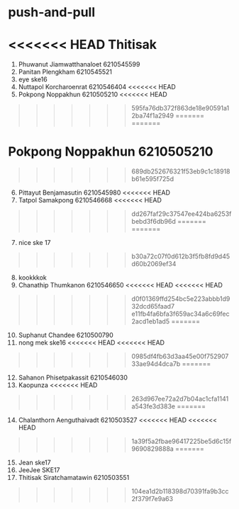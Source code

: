 # push-and-pull
<<<<<<< HEAD
Thitisak
=======

1. Phuwanut Jiamwatthanaloet 6210545599
2. Panitan Plengkham 6210545521
3. eye ske16
4. Nuttapol Korcharoenrat 6210546404
<<<<<<< HEAD
5. Pokpong Noppakhun 6210505210
<<<<<<< HEAD
>>>>>>> 595fa76db372f863de18e90591a12ba74f1a2949
=======
=======
# Pokpong Noppakhun 6210505210
>>>>>>> 689db252676321f53eb9c1c18918b61e595f725d
6. Pittayut Benjamasutin 6210545980
<<<<<<< HEAD
7. Tatpol Samakpong 6210546668
<<<<<<< HEAD
>>>>>>> dd267faf29c37547ee424ba6253fbebd3f6db96d
=======
=======
7. nice ske 17
>>>>>>> b30a72c07f0d612b3f5fb8fd9d45d60b2069ef34
8. kookkkok
9. Chanathip Thumkanon 6210546650
<<<<<<< HEAD
<<<<<<< HEAD
>>>>>>> d0f01369ffd254bc5e223abbb1d932dcd65faad7
>>>>>>> e11fb4fa6bfa3f659ac34a6c69fec2acd1eb1ad5
=======
10. Suphanut Chandee 6210500790
11. nong mek ske16
<<<<<<< HEAD
<<<<<<< HEAD
>>>>>>> 0985df4fb63d3aa45e00f75290733ae94d4dca7b
=======
12. Sahanon Phisetpakassit 6210546030   
13. Kaopunza 
<<<<<<< HEAD
>>>>>>> 263d967ee72a2d7b04ac1cfa1141a543fe3d383e
=======
14. Chalanthorn Aenguthaivadt 6210503527
<<<<<<< HEAD
<<<<<<< HEAD
>>>>>>> 1a39f5a2fbae96417225be5d6c15f9690829888a
=======
15. Jean ske17
16. JeeJee SKE17
17. Thitisak Siratchamatawin 6210503551
>>>>>>> 104ea1d2b118398d70391fa9b3cc2f379f7e9a63

